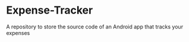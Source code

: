 # Expense-Tracker
A repository to store the source code of an Android app that tracks your expenses
